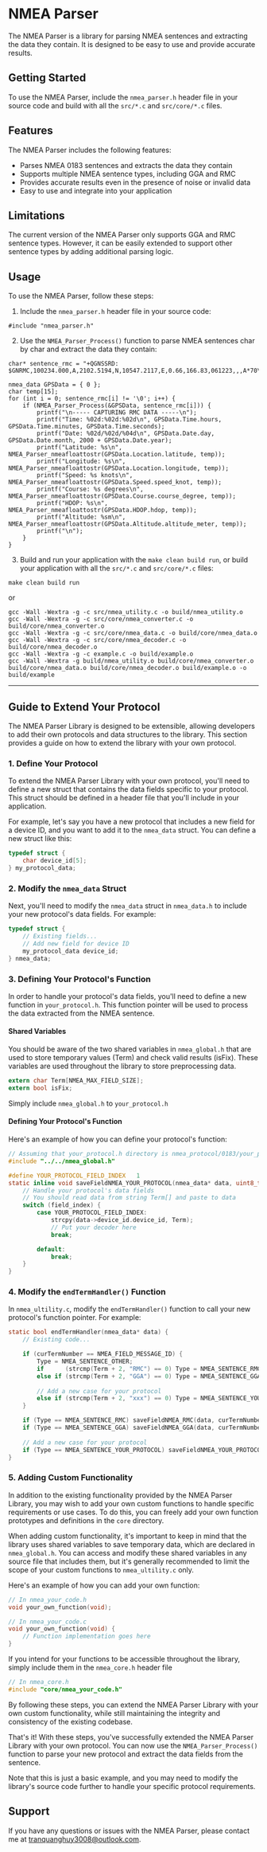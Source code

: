 # NMEA Parser

The NMEA Parser is a library for parsing NMEA sentences and extracting the data they contain. It is designed to be easy to use and provide accurate results.

## Getting Started

To use the NMEA Parser, include the `nmea_parser.h` header file in your source code and build with all the `src/*.c` and `src/core/*.c` files.

## Features

The NMEA Parser includes the following features:

* Parses NMEA 0183 sentences and extracts the data they contain
* Supports multiple NMEA sentence types, including GGA and RMC
* Provides accurate results even in the presence of noise or invalid data
* Easy to use and integrate into your application

## Limitations

The current version of the NMEA Parser only supports GGA and RMC sentence types. However, it can be easily extended to support other sentence types by adding additional parsing logic.

## Usage

To use the NMEA Parser, follow these steps:

1. Include the `nmea_parser.h` header file in your source code:
```
#include "nmea_parser.h"
```
2. Use the `NMEA_Parser_Process()` function to parse NMEA sentences char by char and extract the data they contain:
```
char* sentence_rmc = "+QGNSSRD: $GNRMC,100234.000,A,2102.5194,N,10547.2117,E,0.66,166.83,061223,,,A*70\r\n";

nmea_data GPSData = { 0 };
char temp[15];
for (int i = 0; sentence_rmc[i] != '\0'; i++) {
    if (NMEA_Parser_Process(&GPSData, sentence_rmc[i])) {
        printf("\n----- CAPTURING RMC DATA -----\n");
        printf("Time: %02d:%02d:%02d\n", GPSData.Time.hours, GPSData.Time.minutes, GPSData.Time.seconds);
        printf("Date: %02d/%02d/%04d\n", GPSData.Date.day, GPSData.Date.month, 2000 + GPSData.Date.year);
        printf("Latitude: %s\n", NMEA_Parser_nmeafloattostr(GPSData.Location.latitude, temp));
        printf("Longitude: %s\n", NMEA_Parser_nmeafloattostr(GPSData.Location.longitude, temp));
        printf("Speed: %s knots\n", NMEA_Parser_nmeafloattostr(GPSData.Speed.speed_knot, temp));
        printf("Course: %s degrees\n", NMEA_Parser_nmeafloattostr(GPSData.Course.course_degree, temp));
        printf("HDOP: %s\n", NMEA_Parser_nmeafloattostr(GPSData.HDOP.hdop, temp));
        printf("Altitude: %sm\n", NMEA_Parser_nmeafloattostr(GPSData.Altitude.altitude_meter, temp));
        printf("\n");
    }
}
```
3. Build and run your application with the `make clean build run`, or build your application with all the `src/*.c` and `src/core/*.c` files:
```
make clean build run
```

or

```
gcc -Wall -Wextra -g -c src/nmea_utility.c -o build/nmea_utility.o
gcc -Wall -Wextra -g -c src/core/nmea_converter.c -o build/core/nmea_converter.o
gcc -Wall -Wextra -g -c src/core/nmea_data.c -o build/core/nmea_data.o
gcc -Wall -Wextra -g -c src/core/nmea_decoder.c -o build/core/nmea_decoder.o
gcc -Wall -Wextra -g -c example.c -o build/example.o 
gcc -Wall -Wextra -g build/nmea_utility.o build/core/nmea_converter.o build/core/nmea_data.o build/core/nmea_decoder.o build/example.o -o build/example
```
---

## Guide to Extend Your Protocol

The NMEA Parser Library is designed to be extensible, allowing developers to add their own protocols and data structures to the library. This section provides a guide on how to extend the library with your own protocol.


### 1. Define Your Protocol

To extend the NMEA Parser Library with your own protocol, you'll need to define a new struct that contains the data fields specific to your protocol. This struct should be defined in a header file that you'll include in your application.

For example, let's say you have a new protocol that includes a new field for a device ID, and you want to add it to the `nmea_data` struct. You can define a new struct like this:
```c
typedef struct {
    char device_id[5];
} my_protocol_data;
```
### 2. Modify the `nmea_data` Struct

Next, you'll need to modify the `nmea_data` struct in `nmea_data.h` to include your new protocol's data fields. For example:
```c
typedef struct {
    // Existing fields...
    // Add new field for device ID
    my_protocol_data device_id;
} nmea_data;
```
### 3. Defining Your Protocol's Function

In order to handle your protocol's data fields, you'll need to define a new function in `your_protocol.h`. This function pointer will be used to process the data extracted from the NMEA sentence.

#### Shared Variables

You should be aware of the two shared variables in `nmea_global.h` that are used to store temporary values (Term) and check valid results (isFix). These variables are used throughout the library to store preprocessing data.
```c
extern char Term[NMEA_MAX_FIELD_SIZE];
extern bool isFix;
```
Simply include `nmea_global.h` to `your_protocol.h`

#### Defining Your Protocol's Function
Here's an example of how you can define your protocol's function:
```c
// Assuming that your_protocol.h directory is nmea_protocol/0183/your_protocol.h
#include "../../nmea_global.h"

#define YOUR_PROTOCOL_FIELD_INDEX   1
static inline void saveFieldNMEA_YOUR_PROTOCOL(nmea_data* data, uint8_t field_index) {
    // Handle your protocol's data fields
    // You should read data from string Term[] and paste to data
    switch (field_index) {
        case YOUR_PROTOCOL_FIELD_INDEX:
            strcpy(data->device_id.device_id, Term);
            // Put your decoder here
            break;

        default:
            break;
    }
}
```

### 4. Modify the `endTermHandler()` Function

In `nmea_ultility.c`, modify the `endTermHandler()` function to call your new protocol's function pointer. For example:
```c
static bool endTermHandler(nmea_data* data) {
    // Existing code...

    if (curTermNumber == NMEA_FIELD_MESSAGE_ID) {
        Type = NMEA_SENTENCE_OTHER;
        if      (strcmp(Term + 2, "RMC") == 0) Type = NMEA_SENTENCE_RMC;
        else if (strcmp(Term + 2, "GGA") == 0) Type = NMEA_SENTENCE_GGA;
        
        // Add a new case for your protocol
        else if (strcmp(Term + 2, "xxx") == 0) Type = NMEA_SENTENCE_YOUR_PROTOCOL;
    }

    if (Type == NMEA_SENTENCE_RMC) saveFieldNMEA_RMC(data, curTermNumber);
    if (Type == NMEA_SENTENCE_GGA) saveFieldNMEA_GGA(data, curTermNumber);
    
    // Add a new case for your protocol
    if (Type == NMEA_SENTENCE_YOUR_PROTOCOL) saveFieldNMEA_YOUR_PROTOCOL(data, curTermNumber);
}
```

### 5. Adding Custom Functionality

In addition to the existing functionality provided by the NMEA Parser Library, you may wish to add your own custom functions to handle specific requirements or use cases. To do this, you can freely add your own function prototypes and definitions in the `core` directory.

When adding custom functionality, it's important to keep in mind that the library uses shared variables to save temporary data, which are declared in `nmea_global.h`. You can access and modify these shared variables in any source file that includes them, but it's generally recommended to limit the scope of your custom functions to `nmea_ultility.c` only.

Here's an example of how you can add your own function:
```c
// In nmea_your_code.h
void your_own_function(void);

// In nmea_your_code.c
void your_own_function(void) {
    // Function implementation goes here
}
```

If you intend for your functions to be accessible throughout the library, simply include them in the `nmea_core.h` header file
```c
// In nmea_core.h
#include "core/nmea_your_code.h"
```
By following these steps, you can extend the NMEA Parser Library with your own custom functionality, while still maintaining the integrity and consistency of the existing codebase.

That's it! With these steps, you've successfully extended the NMEA Parser Library with your own protocol. You can now use the `NMEA_Parser_Process()` function to parse your new protocol and extract the data fields from the sentence.

Note that this is just a basic example, and you may need to modify the library's source code further to handle your specific protocol requirements.
## Support

If you have any questions or issues with the NMEA Parser, please contact me at [tranquanghuy3008@outlook.com](mailto:tranquanghuy3008@outlook.com).